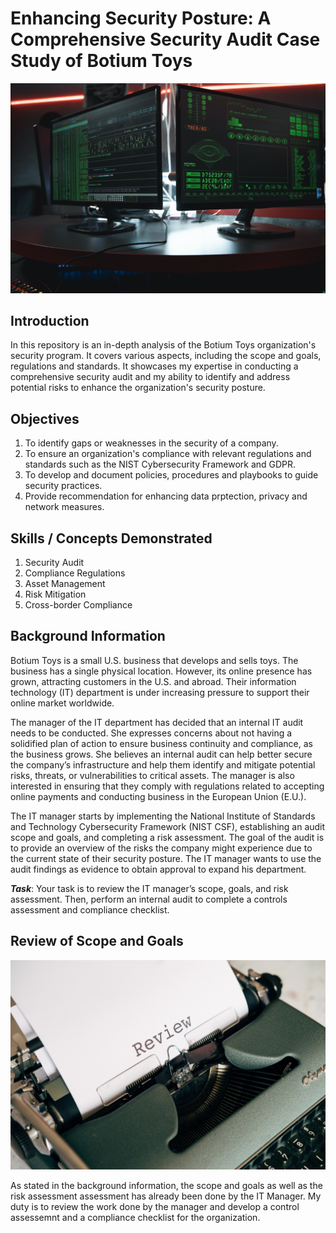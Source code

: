 # Enhancing Security Posture: A Comprehensive Security Audit Case Study of Botium Toys
![](pexels-tima.jpg)

## Introduction
In this repository is an in-depth analysis of the Botium Toys organization's security program. It covers various aspects, including the scope and goals, regulations and standards. It showcases my expertise in conducting a comprehensive security audit and my ability to identify and address potential risks to enhance the organization's security posture.

## Objectives
1. To identify gaps or weaknesses in the security of a company.
2. To ensure an organization's compliance with relevant regulations and standards such as the NIST Cybersecurity Framework and GDPR.
3. To develop and document policies, procedures and playbooks to guide security practices.
4. Provide recommendation for enhancing data prptection, privacy and network measures.

## Skills / Concepts Demonstrated
1. Security Audit
2. Compliance Regulations 
3. Asset Management
4. Risk Mitigation
5. Cross-border Compliance 

## Background Information
Botium Toys is a small U.S. business that develops and sells toys. The business has a single physical location. However, its online presence has grown, attracting customers in the U.S. and abroad. Their information technology (IT) department is under increasing pressure to support their online market worldwide. 

The manager of the IT department has decided that an internal IT audit needs to be conducted. She expresses concerns about not having a solidified plan of action to ensure business continuity and compliance, as the business grows. She believes an internal audit can help better secure the company’s infrastructure and help them identify and mitigate potential risks, threats, or vulnerabilities to critical assets. The manager is also interested in ensuring that they comply with regulations related to accepting online payments and conducting business in the European Union (E.U.).   

The IT manager starts by implementing the National Institute of Standards and Technology Cybersecurity Framework (NIST CSF), establishing an audit scope and goals, and completing a risk assessment. The goal of the audit is to provide an overview of the risks the company might experience due to the current state of their security posture. The IT manager wants to use the audit findings as evidence to obtain approval to expand his department. 

**_Task_**: Your task is to review the IT manager’s scope, goals, and risk assessment. Then, perform an internal audit to complete a controls assessment and compliance checklist. 

## Review of Scope and Goals
![](pexels-markus.jpg)

As stated in the background information, the scope and goals as well as the risk assessment assessment has already been done by the IT Manager. My duty is to review the work done by the manager and develop a control assessemnt and a compliance checklist for the organization.

![]()


